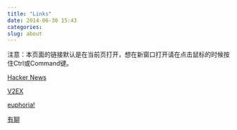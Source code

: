 ```yaml
---
title: "Links"
date: 2014-06-30 15:43
categories:
slug: about
---
```


注意：本页面的链接默认是在当前页打开，想在新窗口打开请在点击鼠标的时候按住Ctrl或Command键。

[Hacker News](https://news.ycombinator.com/)

[V2EX](http://v2ex.com/)

[euphoria!](https://euphoria.io/)

[有聊](http://www.yochat.cn/)

